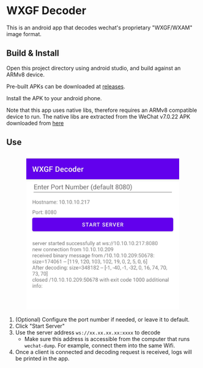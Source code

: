 
# WXGF Decoder

This is an android app that decodes wechat's proprietary "WXGF/WXAM" image format.


## Build & Install

Open this project directory using android studio, and build against an ARMv8 device.

Pre-built APKs can be downloaded at [releases](https://github.com/ppwwyyxx/wechat-dump/releases).

Install the APK to your android phone.

Note that this app uses native libs, therefore requires an ARMv8 compatible device to run.
The native libs are extracted from the WeChat v7.0.22 APK downloaded from [here](https://www.apkmirror.com/apk/wechat-tencent/wechat/wechat-7-0-22-release/wechat-7-0-22-android-apk-download/)

## Use

<p align="center">
    <img src="screenshot.jpg" alt="screenshot" width="400">
</p>

1. (Optional) Configure the port number if needed, or leave it to default.
2. Click "Start Server"
3. Use the server address `ws://xx.xx.xx.xx:xxxx` to decode
   * Make sure this address is accessible from the computer that runs `wechat-dump`.
     For example, connect them into the same Wifi.
4. Once a client is connected and decoding request is received, logs will be printed in the app.
